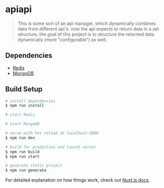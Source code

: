 # apiapi

> This is some sort of an api manager, which dynamically combines data from different api's. now the api expects to 
> return data in a set structure, the goal of this project is to structure the returned data dynamically 
> (more "configurable") as well.
>

## Dependencies

* [Redis](https://redis.io/topics/quickstart)
* [MongoDB](https://docs.mongodb.com/guides/server/install/)

## Build Setup

``` bash
# install dependencies
$ npm run install

# start Redis

# start MongoDB

# serve with hot reload at localhost:3000
$ npm run dev

# build for production and launch server
$ npm run build
$ npm run start

# generate static project
$ npm run generate
```

For detailed explanation on how things work, check out [Nuxt.js docs](https://nuxtjs.org).
